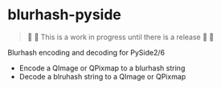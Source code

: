 # blurhash-pyside

> 🚧 🚧 This is a work in progress until there is a release 🚧 🚧

Blurhash encoding and decoding for PySide2/6

- Encode a QImage or QPixmap to a blurhash string
- Decode a blruhash string to a QImage or QPixmap
